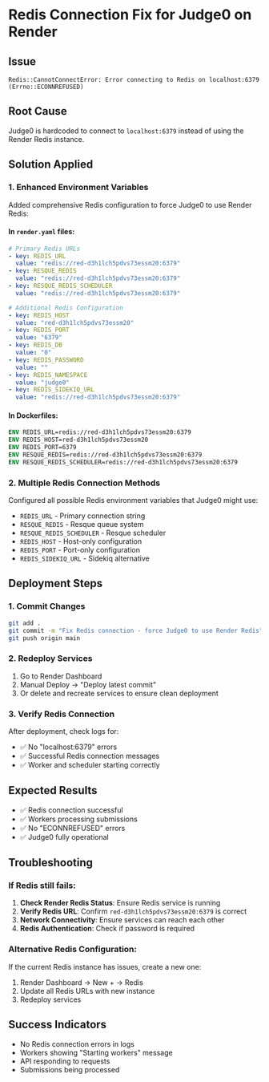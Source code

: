 # Redis Connection Fix for Judge0 on Render

## Issue
```
Redis::CannotConnectError: Error connecting to Redis on localhost:6379 (Errno::ECONNREFUSED)
```

## Root Cause
Judge0 is hardcoded to connect to `localhost:6379` instead of using the Render Redis instance.

## Solution Applied

### 1. Enhanced Environment Variables
Added comprehensive Redis configuration to force Judge0 to use Render Redis:

#### In `render.yaml` files:
```yaml
# Primary Redis URLs
- key: REDIS_URL
  value: "redis://red-d3h1lch5pdvs73essm20:6379"
- key: RESQUE_REDIS
  value: "redis://red-d3h1lch5pdvs73essm20:6379"
- key: RESQUE_REDIS_SCHEDULER
  value: "redis://red-d3h1lch5pdvs73essm20:6379"

# Additional Redis Configuration
- key: REDIS_HOST
  value: "red-d3h1lch5pdvs73essm20"
- key: REDIS_PORT
  value: "6379"
- key: REDIS_DB
  value: "0"
- key: REDIS_PASSWORD
  value: ""
- key: REDIS_NAMESPACE
  value: "judge0"
- key: REDIS_SIDEKIQ_URL
  value: "redis://red-d3h1lch5pdvs73essm20:6379"
```

#### In Dockerfiles:
```dockerfile
ENV REDIS_URL=redis://red-d3h1lch5pdvs73essm20:6379
ENV REDIS_HOST=red-d3h1lch5pdvs73essm20
ENV REDIS_PORT=6379
ENV RESQUE_REDIS=redis://red-d3h1lch5pdvs73essm20:6379
ENV RESQUE_REDIS_SCHEDULER=redis://red-d3h1lch5pdvs73essm20:6379
```

### 2. Multiple Redis Connection Methods
Configured all possible Redis environment variables that Judge0 might use:
- `REDIS_URL` - Primary connection string
- `RESQUE_REDIS` - Resque queue system
- `RESQUE_REDIS_SCHEDULER` - Resque scheduler
- `REDIS_HOST` - Host-only configuration
- `REDIS_PORT` - Port-only configuration
- `REDIS_SIDEKIQ_URL` - Sidekiq alternative

## Deployment Steps

### 1. Commit Changes
```bash
git add .
git commit -m "Fix Redis connection - force Judge0 to use Render Redis"
git push origin main
```

### 2. Redeploy Services
1. Go to Render Dashboard
2. Manual Deploy → "Deploy latest commit"
3. Or delete and recreate services to ensure clean deployment

### 3. Verify Redis Connection
After deployment, check logs for:
- ✅ No "localhost:6379" errors
- ✅ Successful Redis connection messages
- ✅ Worker and scheduler starting correctly

## Expected Results
- ✅ Redis connection successful
- ✅ Workers processing submissions
- ✅ No "ECONNREFUSED" errors
- ✅ Judge0 fully operational

## Troubleshooting

### If Redis still fails:
1. **Check Render Redis Status**: Ensure Redis service is running
2. **Verify Redis URL**: Confirm `red-d3h1lch5pdvs73essm20:6379` is correct
3. **Network Connectivity**: Ensure services can reach each other
4. **Redis Authentication**: Check if password is required

### Alternative Redis Configuration:
If the current Redis instance has issues, create a new one:
1. Render Dashboard → New + → Redis
2. Update all Redis URLs with new instance
3. Redeploy services

## Success Indicators
- No Redis connection errors in logs
- Workers showing "Starting workers" message
- API responding to requests
- Submissions being processed
